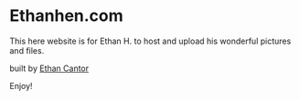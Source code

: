# Ethanhen.com

This here website is for Ethan H. to host and upload his wonderful pictures and files.

built by [Ethan Cantor](https://escantor.com)

Enjoy!
